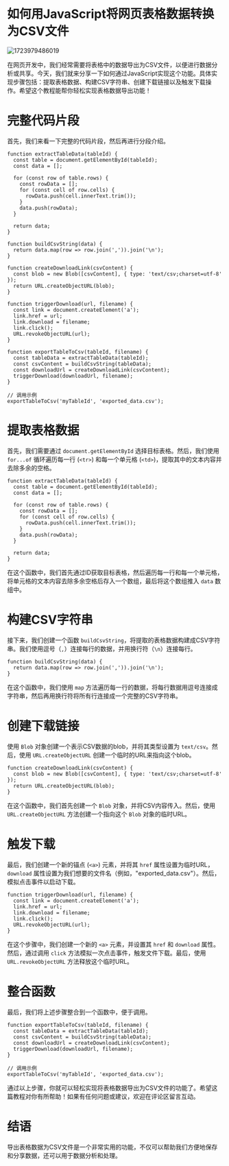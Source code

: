 # 如何用JavaScript将网页表格数据转换为CSV文件

![1723979486019](C:\Users\Administrator\AppData\Roaming\Typora\typora-user-images\1723979486019.png) 

在网页开发中，我们经常需要将表格中的数据导出为CSV文件，以便进行数据分析或共享。今天，我们就来分享一下如何通过JavaScript实现这个功能。具体实现步骤包括：提取表格数据、构建CSV字符串、创建下载链接以及触发下载操作。希望这个教程能帮你轻松实现表格数据导出功能！

# **完整代码片段**

首先，我们来看一下完整的代码片段，然后再进行分段介绍。

```
function extractTableData(tableId) {
  const table = document.getElementById(tableId);
  const data = [];

  for (const row of table.rows) {
    const rowData = [];
    for (const cell of row.cells) {
      rowData.push(cell.innerText.trim());
    }
    data.push(rowData);
  }

  return data;
}

function buildCsvString(data) {
  return data.map(row => row.join(',')).join('\n');
}

function createDownloadLink(csvContent) {
  const blob = new Blob([csvContent], { type: 'text/csv;charset=utf-8' });
  return URL.createObjectURL(blob);
}

function triggerDownload(url, filename) {
  const link = document.createElement('a');
  link.href = url;
  link.download = filename;
  link.click();
  URL.revokeObjectURL(url);
}

function exportTableToCsv(tableId, filename) {
  const tableData = extractTableData(tableId);
  const csvContent = buildCsvString(tableData);
  const downloadUrl = createDownloadLink(csvContent);
  triggerDownload(downloadUrl, filename);
}

// 调用示例
exportTableToCsv('myTableId', 'exported_data.csv');
```

# **提取表格数据**

首先，我们需要通过 `document.getElementById` 选择目标表格。然后，我们使用 `for...of` 循环遍历每一行 (`<tr>`) 和每一个单元格 (`<td>`)，提取其中的文本内容并去除多余的空格。

```
function extractTableData(tableId) {
  const table = document.getElementById(tableId);
  const data = [];

  for (const row of table.rows) {
    const rowData = [];
    for (const cell of row.cells) {
      rowData.push(cell.innerText.trim());
    }
    data.push(rowData);
  }

  return data;
}
```

在这个函数中，我们首先通过ID获取目标表格，然后遍历每一行和每一个单元格，将单元格的文本内容去除多余空格后存入一个数组，最后将这个数组推入 `data` 数组中。

# **构建CSV字符串**

接下来，我们创建一个函数 `buildCsvString`，将提取的表格数据构建成CSV字符串。我们使用逗号（`,`）连接每行的数据，并用换行符（`\n`）连接每行。

```
function buildCsvString(data) {
  return data.map(row => row.join(',')).join('\n');
}
```

在这个函数中，我们使用 `map` 方法遍历每一行的数据，将每行数据用逗号连接成字符串，然后再用换行符将所有行连接成一个完整的CSV字符串。

# **创建下载链接**

使用 `Blob` 对象创建一个表示CSV数据的blob，并将其类型设置为 `text/csv`。然后，使用 `URL.createObjectURL` 创建一个临时的URL来指向这个blob。

```
function createDownloadLink(csvContent) {
  const blob = new Blob([csvContent], { type: 'text/csv;charset=utf-8' });
  return URL.createObjectURL(blob);
}
```

在这个函数中，我们首先创建一个 `Blob` 对象，并将CSV内容传入。然后，使用 `URL.createObjectURL` 方法创建一个指向这个 `Blob` 对象的临时URL。

# **触发下载**

最后，我们创建一个新的锚点 (`<a>`) 元素，并将其 `href` 属性设置为临时URL，`download` 属性设置为我们想要的文件名（例如，"exported_data.csv"）。然后，模拟点击事件以启动下载。

```
function triggerDownload(url, filename) {
  const link = document.createElement('a');
  link.href = url;
  link.download = filename;
  link.click();
  URL.revokeObjectURL(url);
}
```

在这个步骤中，我们创建一个新的 `<a>` 元素，并设置其 `href` 和 `download` 属性。然后，通过调用 `click` 方法模拟一次点击事件，触发文件下载。最后，使用 `URL.revokeObjectURL` 方法释放这个临时URL。

# **整合函数**

最后，我们将上述步骤整合到一个函数中，便于调用。

```
function exportTableToCsv(tableId, filename) {
  const tableData = extractTableData(tableId);
  const csvContent = buildCsvString(tableData);
  const downloadUrl = createDownloadLink(csvContent);
  triggerDownload(downloadUrl, filename);
}

// 调用示例
exportTableToCsv('myTableId', 'exported_data.csv');
```

通过以上步骤，你就可以轻松实现将表格数据导出为CSV文件的功能了。希望这篇教程对你有所帮助！如果有任何问题或建议，欢迎在评论区留言互动。

# **结语**

导出表格数据为CSV文件是一个非常实用的功能，不仅可以帮助我们方便地保存和分享数据，还可以用于数据分析和处理。